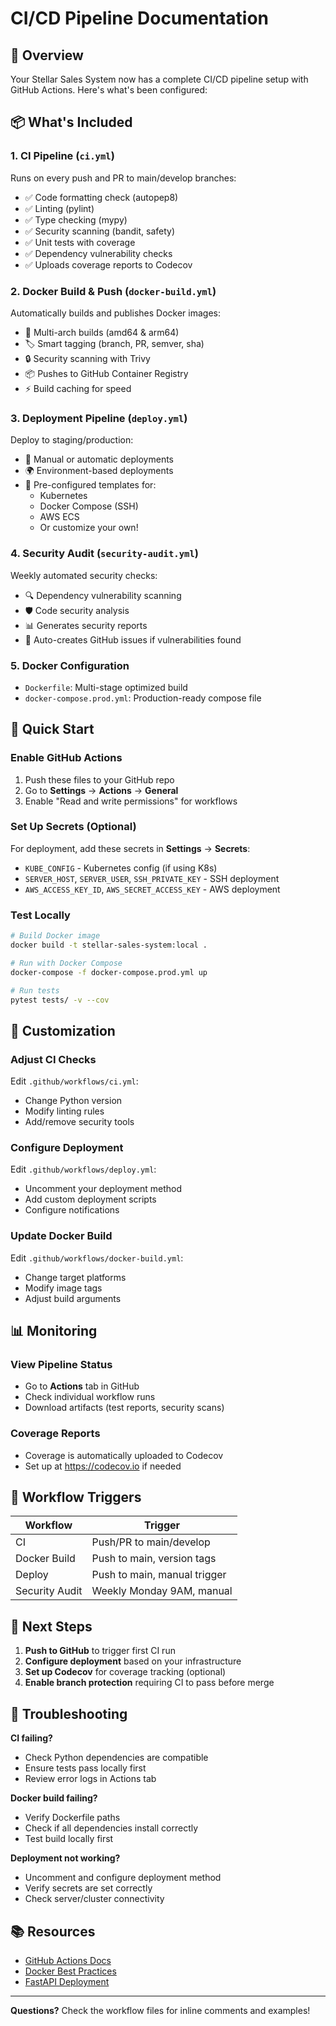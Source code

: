 # CI/CD Pipeline Documentation

## 🚀 Overview

Your Stellar Sales System now has a complete CI/CD pipeline setup with GitHub Actions. Here's what's been configured:

## 📦 What's Included

### 1. **CI Pipeline** (`ci.yml`)
Runs on every push and PR to main/develop branches:
- ✅ Code formatting check (autopep8)
- ✅ Linting (pylint)
- ✅ Type checking (mypy)
- ✅ Security scanning (bandit, safety)
- ✅ Unit tests with coverage
- ✅ Dependency vulnerability checks
- ✅ Uploads coverage reports to Codecov

### 2. **Docker Build & Push** (`docker-build.yml`)
Automatically builds and publishes Docker images:
- 🐳 Multi-arch builds (amd64 & arm64)
- 🏷️ Smart tagging (branch, PR, semver, sha)
- 🔒 Security scanning with Trivy
- 📦 Pushes to GitHub Container Registry
- ⚡ Build caching for speed

### 3. **Deployment Pipeline** (`deploy.yml`)
Deploy to staging/production:
- 🎯 Manual or automatic deployments
- 🌍 Environment-based deployments
- 📝 Pre-configured templates for:
  - Kubernetes
  - Docker Compose (SSH)
  - AWS ECS
  - Or customize your own!

### 4. **Security Audit** (`security-audit.yml`)
Weekly automated security checks:
- 🔍 Dependency vulnerability scanning
- 🛡️ Code security analysis
- 📊 Generates security reports
- 🚨 Auto-creates GitHub issues if vulnerabilities found

### 5. **Docker Configuration**
- `Dockerfile`: Multi-stage optimized build
- `docker-compose.prod.yml`: Production-ready compose file

## 🎯 Quick Start

### Enable GitHub Actions
1. Push these files to your GitHub repo
2. Go to **Settings** → **Actions** → **General**
3. Enable "Read and write permissions" for workflows

### Set Up Secrets (Optional)
For deployment, add these secrets in **Settings** → **Secrets**:
- `KUBE_CONFIG` - Kubernetes config (if using K8s)
- `SERVER_HOST`, `SERVER_USER`, `SSH_PRIVATE_KEY` - SSH deployment
- `AWS_ACCESS_KEY_ID`, `AWS_SECRET_ACCESS_KEY` - AWS deployment

### Test Locally
```bash
# Build Docker image
docker build -t stellar-sales-system:local .

# Run with Docker Compose
docker-compose -f docker-compose.prod.yml up

# Run tests
pytest tests/ -v --cov
```

## 🔧 Customization

### Adjust CI Checks
Edit `.github/workflows/ci.yml`:
- Change Python version
- Modify linting rules
- Add/remove security tools

### Configure Deployment
Edit `.github/workflows/deploy.yml`:
- Uncomment your deployment method
- Add custom deployment scripts
- Configure notifications

### Update Docker Build
Edit `.github/workflows/docker-build.yml`:
- Change target platforms
- Modify image tags
- Adjust build arguments

## 📊 Monitoring

### View Pipeline Status
- Go to **Actions** tab in GitHub
- Check individual workflow runs
- Download artifacts (test reports, security scans)

### Coverage Reports
- Coverage is automatically uploaded to Codecov
- Set up at https://codecov.io if needed

## 🎨 Workflow Triggers

| Workflow | Trigger |
|----------|---------|
| CI | Push/PR to main/develop |
| Docker Build | Push to main, version tags |
| Deploy | Push to main, manual trigger |
| Security Audit | Weekly Monday 9AM, manual |

## 🔄 Next Steps

1. **Push to GitHub** to trigger first CI run
2. **Configure deployment** based on your infrastructure
3. **Set up Codecov** for coverage tracking (optional)
4. **Enable branch protection** requiring CI to pass before merge

## 🐛 Troubleshooting

**CI failing?**
- Check Python dependencies are compatible
- Ensure tests pass locally first
- Review error logs in Actions tab

**Docker build failing?**
- Verify Dockerfile paths
- Check if all dependencies install correctly
- Test build locally first

**Deployment not working?**
- Uncomment and configure deployment method
- Verify secrets are set correctly
- Check server/cluster connectivity

## 📚 Resources

- [GitHub Actions Docs](https://docs.github.com/en/actions)
- [Docker Best Practices](https://docs.docker.com/develop/dev-best-practices/)
- [FastAPI Deployment](https://fastapi.tiangolo.com/deployment/)

---

**Questions?** Check the workflow files for inline comments and examples!
